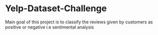 # Yelp-Dataset-Challenge
Main goal of this project is to classify the reviews given by customers as positive or negative i.e sentimental analysis

